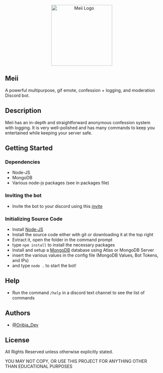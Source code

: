 <p align="center">
 <img src="https://meiibot.xyz/Img/MeiiLogoRoundedPurpleNew.png" width="200" alt="Meii Logo">
</p>

## Meii
A powerful multipurpose, gif emote, confession + logging, and moderation Discord bot. 

## Description

Meii has an in-depth and straightforward anonymous confession system with logging. It is very well-polished and has many commands to keep you entertained while keeping your server safe. 

## Getting Started

### Dependencies

* Node-JS
* MongoDB
* Various node-js packages (see in packages file)

### Inviting the bot

* Invite the bot to your discord using this [invite](https://discord.com/oauth2/authorize?client_id=1082401009206308945&permissions=2147576838&scope=applications.commands%20bot)

### Initializing Source Code

* Install [Node-JS](https://nodejs.org/en/)
* Install the source code either with git or downloading it at the top right
* Extract it, open the folder in the command prompt
* type ```npm install``` to install the necessary packages
* Install and setup a [MongoDB](https://www.mongodb.com/try/download/community) database using Atlas or MongoDB Server
* insert the various values in the config file (MongoDB Values, Bot Tokens, and IPs)
* and type ```node .``` to start the bot!

## Help

* Run the command ```/help``` in a discord text channel to see the list of commands

## Authors

* [@Oribia_Dev](https://oribia.dev)

## License

All Rights Reserved unless otherwise explicitly stated.

YOU MAY NOT COPY, OR USE THIS PROJECT FOR ANYTHING OTHER THAN EDUCATIONAL PURPOSES 
